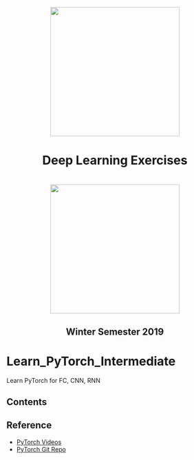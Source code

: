 <div style="border-bottom:none;">
  <div align="center">
    <img src="Logos/DL.png" width="300">
    <h1>Deep Learning Exercises <h1>
      <img src="Logos/fau-logo-tech.png" width="300">
      <h2>Winter Semester 2019<h2>
  </div>
</div>

# Learn_PyTorch_Intermediate
Learn PyTorch for FC, CNN, RNN

## Contents


## Reference
* [PyTorch Videos](https://www.youtube.com/watch?v=9suSsTVhYuw)
* [PyTorch Git Repo](https://github.com/yunjey/pytorch-tutorial)
